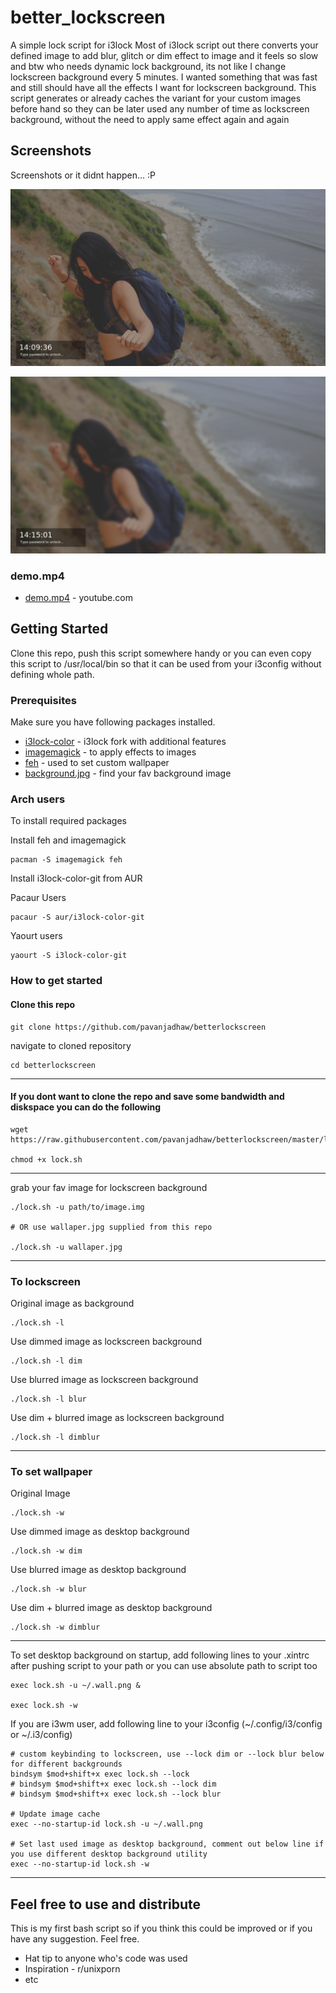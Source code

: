 # better_lockscreen

A simple lock script for i3lock
Most of i3lock script out there converts your defined image to add blur, glitch or dim effect to image and it feels so slow and btw who needs dynamic lock background,
its not like I change lockscreen background every 5 minutes.
I wanted something that was fast and still should have all the effects I want for lockscreen background.
This script generates or already caches the variant for your custom images before hand so they can be later used any number of time as lockscreen background,
without the need to apply same effect again and again

## Screenshots

Screenshots or it didnt happen... :P

![scrot1](https://github.com/pavanjadhaw/betterlockscreen.demo/raw/master/scrots/scrot1.png "scrot1.png")

![scrot2](https://github.com/pavanjadhaw/betterlockscreen.demo/raw/master/scrots/scrot2.png "scrot2.png")

### demo.mp4

* [demo.mp4](https://www.youtube.com/watch?v=9Ng5FZwnn6M&feature=youtu.be) - youtube.com

## Getting Started

Clone this repo, push this script somewhere handy or you can even copy this script to /usr/local/bin so that it can be used from your i3config without defining whole path.

### Prerequisites

Make sure you have following packages installed.

* [i3lock-color](https://github.com/PandorasFox/i3lock-color) - i3lock fork with additional features
* [imagemagick](https://www.imagemagick.org/script/index.php) - to apply effects to images
* [feh](https://feh.finalrewind.org/) - used to set custom wallpaper
* [background.jpg](https://unsplash.com/) - find your fav background image

### Arch users

To install required packages

Install feh and imagemagick

```
pacman -S imagemagick feh
```

Install i3lock-color-git from AUR

Pacaur Users
```
pacaur -S aur/i3lock-color-git
```

Yaourt users
```
yaourt -S i3lock-color-git
```

### How to get started

#### Clone this repo

```
git clone https://github.com/pavanjadhaw/betterlockscreen
```

navigate to cloned repository

```
cd betterlockscreen
```

---

#### If you dont want to clone the repo and save some bandwidth and diskspace you can do the following

```
wget https://raw.githubusercontent.com/pavanjadhaw/betterlockscreen/master/lock.sh

chmod +x lock.sh
```

---

grab your fav image for lockscreen background

```
./lock.sh -u path/to/image.img

# OR use wallaper.jpg supplied from this repo

./lock.sh -u wallaper.jpg
```

---

### To lockscreen

Original image as background

```
./lock.sh -l
```

Use dimmed image as lockscreen background

```
./lock.sh -l dim
```

Use blurred image as lockscreen background

```
./lock.sh -l blur
```

Use dim + blurred image as lockscreen background

```
./lock.sh -l dimblur
```

---

### To set wallpaper

Original Image

```
./lock.sh -w
```

Use dimmed image as desktop background

```
./lock.sh -w dim
```

Use blurred image as desktop background

```
./lock.sh -w blur
```

Use dim + blurred image as desktop background

```
./lock.sh -w dimblur
```

---

To set desktop background on startup, add following lines to your .xintrc after pushing script to your path or you can use absolute path to script too

```
exec lock.sh -u ~/.wall.png &

exec lock.sh -w
```

If you are i3wm user, add following line to your i3config (~/.config/i3/config or ~/.i3/config)

```
# custom keybinding to lockscreen, use --lock dim or --lock blur below for different backgrounds
bindsym $mod+shift+x exec lock.sh --lock
# bindsym $mod+shift+x exec lock.sh --lock dim
# bindsym $mod+shift+x exec lock.sh --lock blur

# Update image cache
exec --no-startup-id lock.sh -u ~/.wall.png

# Set last used image as desktop background, comment out below line if you use different desktop background utility
exec --no-startup-id lock.sh -w
```

---

## Feel free to use and distribute

This is my first bash script so if you think this could be improved or if you have any suggestion. Feel free.

* Hat tip to anyone who's code was used
* Inspiration - r/unixporn
* etc

